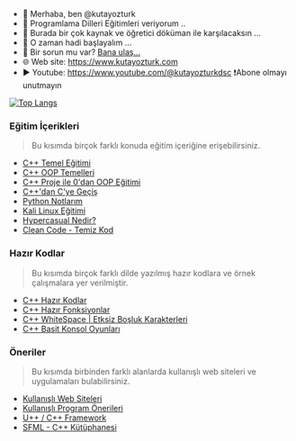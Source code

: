 - 👋 Merhaba, ben @kutayozturk
- 👀 Programlama Dilleri Eğitimleri veriyorum ..
- 🌱 Burada bir çok kaynak ve öğretici döküman ile karşılacaksın ...
- 💞️ O zaman hadi başlayalım ...
- 📧 Bir sorun mu var? [Bana ulaş...](mailto:destek.pckenti@gmail.com)
- 🌐 Web site: https://www.kutayozturk.com
- ▶️ Youtube: https://www.youtube.com/@kutayozturkdsc ❗Abone olmayı unutmayın 
      


<!---
kutayozturk/kutayozturk is a ✨ special ✨ repository because its `README.md` (this file) appears on your GitHub profile.
You can click the Preview link to take a look at your changes.

[![Anurag's GitHub stats](https://github-readme-stats.vercel.app/api?username=kutayozturk)](https://github.com/kutayozturk/github-readme-stats)

[![Top Langs](https://github-readme-stats.vercel.app/api/top-langs/?username=kutayozturk&layout=compact)](https://github.com/kutayozturk/github-readme-stats)

[![Readme Card](https://github-readme-stats.vercel.app/api/pin/?username=kutayozturk&repo=github-readme-stats)](https://github.com/kutayozturk/github-readme-stats)
--->

[![Top Langs](https://github-readme-stats.vercel.app/api/top-langs/?username=kutayozturk&langs_count=8)](https://github.com/anuraghazra/github-readme-stats)

<h3>Eğitim İçerikleri</h3>

> Bu kısımda birçok farklı konuda eğitim içeriğine erişebilirsiniz.

<ul>
      <li><a href="https://github.com/kutayozturk/cpp-temel-egitim">C++ Temel Eğitimi</a></li>
      <li><a href="https://github.com/kutayozturk/Cpp-OOP-Temelleri">C++ OOP Temelleri</a></li> 
      <li><a href="https://github.com/kutayozturk/cpp-opp-egitimi">C++ Proje ile 0'dan OOP Eğitimi</a></li>   
      <li><a href="https://github.com/kutayozturk/cpp-den-C-diline-gecis">C++'dan C'ye Geçiş</a></li>
      <li><a href="https://github.com/kutayozturk/Python-Notlarim">Python Notlarım</a></li>
      <li><a href="https://github.com/kutayozturk/kali-linux-egitimi">Kali Linux Eğitimi</a></li>
      <li><a href="https://github.com/kutayozturk/Hypercasual-Nedir">Hypercasual Nedir?</a></li>
      <li><a href="https://github.com/kutayozturk/clean-code">Clean Code - Temiz Kod</a></li>
     
      
</ul>

<h3>Hazır Kodlar</h3>

> Bu kısımda birçok farklı dilde yazılmış hazır kodlara ve örnek çalışmalara yer verilmiştir.

<ul>
      <li><a href="https://github.com/kutayozturk/cpp-hazir-kodlar">C++ Hazır Kodlar</a></li>
      <li><a href="https://github.com/kutayozturk/cpp-Hazir-Fonksiyonlar">C++ Hazır Fonksiyonlar</a></li>    
      <li><a href="https://github.com/kutayozturk/cpp-whitespace">C++ WhiteSpace | Etksiz Boşluk Karakterleri</a></li>    
      <li><a href="https://github.com/kutayozturk/Cpp-Basit-Konsol-Oyunlari">C++ Basit Konsol Oyunları</a></li>
      
</ul>

<h3>Öneriler</h3>

> Bu kısımda birbinden farklı alanlarda kullanışlı web siteleri ve uygulamaları bulabilirsiniz.

<ul>      
      <li><a href="https://github.com/kutayozturk/web-sistesi-onerileri">Kullanışlı Web Siteleri</a></li>
      <li><a href="https://github.com/kutayozturk/Program-Onerileri">Kullanışlı Program Önerileri</a></li>
      <li><a href="https://www.ultimatepp.org/">U++ / C++ Framework</a></li>
      <li><a href="https://www.sfml-dev.org/">SFML - C++ Kütüphanesi</a></li>
      
      
</ul>
